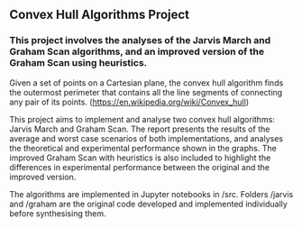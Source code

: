 ## Convex Hull Algorithms Project

### This project involves the analyses of the Jarvis March and Graham Scan algorithms, and an improved version of the Graham Scan using heuristics.

Given a set of points on a Cartesian plane, the convex hull algorithm finds the outermost perimeter that contains all the line segments of connecting any pair of its points. (https://en.wikipedia.org/wiki/Convex_hull)

This project aims to implement and analyse two convex hull algorithms: Jarvis March and Graham Scan. The report presents the results of the average and worst case scenarios of both implementations, and analyses the theoretical and experimental performance shown in the graphs. The improved Graham Scan with heuristics is also included to highlight the differences in experimental performance between the original and the improved version. 

The algorithms are implemented in Jupyter notebooks in /src. Folders /jarvis and /graham are the original code developed and implemented individually before synthesising them.


